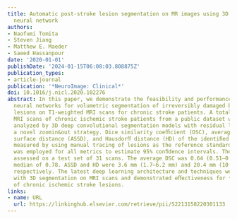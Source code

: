 ```yaml
---
title: Automatic post-stroke lesion segmentation on MR images using 3D residual convolutional
  neural network
authors:
- Naofumi Tomita
- Steven Jiang
- Matthew E. Maeder
- Saeed Hassanpour
date: '2020-01-01'
publishDate: '2024-01-15T06:08:03.808875Z'
publication_types:
- article-journal
publication: '*NeuroImage: Clinical*'
doi: 10.1016/j.nicl.2020.102276
abstract: In this paper, we demonstrate the feasibility and performance of deep residual
  neural networks for volumetric segmentation of irreversibly damaged brain tissue
  lesions on T1-weighted MRI scans for chronic stroke patients. A total of 239 T1-weighted
  MRI scans of chronic ischemic stroke patients from a public dataset were retrospectively
  analyzed by 3D deep convolutional segmentation models with residual learning, using
  a novel zoomin&out strategy. Dice similarity coeﬃcient (DSC), average symmetric
  surface distance (ASSD), and Hausdorﬀ distance (HD) of the identiﬁed lesions were
  measured by using manual tracing of lesions as the reference standard. Bootstrapping
  was employed for all metrics to estimate 95% conﬁdence intervals. The models were
  assessed on a test set of 31 scans. The average DSC was 0.64 (0.51–0.76) with a
  median of 0.78. ASSD and HD were 3.6 mm (1.7–6.2 mm) and 20.4 mm (10.0–33.3 mm),
  respectively. The latest deep learning architecture and techniques were applied
  with 3D segmentation on MRI scans and demonstrated eﬀectiveness for volumetric segmentation
  of chronic ischemic stroke lesions.
links:
- name: URL
  url: https://linkinghub.elsevier.com/retrieve/pii/S2213158220301133
---
```

